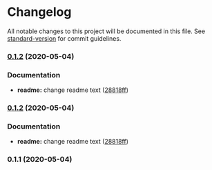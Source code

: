 # Changelog

All notable changes to this project will be documented in this file. See [standard-version](https://github.com/conventional-changelog/standard-version) for commit guidelines.

### [0.1.2](https://github.com/mHooshdar/react-boilerplate/compare/v0.1.1...v0.1.2) (2020-05-04)


### Documentation

* **readme:** change readme text ([28818ff](https://github.com/mHooshdar/react-boilerplate/commit/28818ffa336e4f1cbcdf8f1aaa5aa91b8e07e7b4))

### [0.1.2](https://github.com/mHooshdar/react-boilerplate/compare/v0.1.1...v0.1.2) (2020-05-04)


### Documentation

* **readme:** change readme text ([28818ff](https://github.com/mHooshdar/react-boilerplate/commit/28818ffa336e4f1cbcdf8f1aaa5aa91b8e07e7b4))

### 0.1.1 (2020-05-04)
